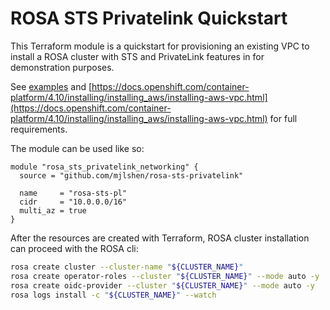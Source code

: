 # ROSA STS Privatelink Quickstart

This Terraform module is a quickstart for provisioning an existing VPC to install a ROSA cluster with STS and PrivateLink features in for demonstration purposes.

See [examples](./examples) and [https://docs.openshift.com/container-platform/4.10/installing/installing_aws/installing-aws-vpc.html](https://docs.openshift.com/container-platform/4.10/installing/installing_aws/installing-aws-vpc.html) for full requirements.

The module can be used like so:

```hcl
module "rosa_sts_privatelink_networking" {
  source = "github.com/mjlshen/rosa-sts-privatelink"

  name     = "rosa-sts-pl"
  cidr     = "10.0.0.0/16"
  multi_az = true
}
```

After the resources are created with Terraform, ROSA cluster installation can proceed with the ROSA cli:

```bash
rosa create cluster --cluster-name "${CLUSTER_NAME}"
rosa create operator-roles --cluster "${CLUSTER_NAME}" --mode auto -y
rosa create oidc-provider --cluster "${CLUSTER_NAME}" --mode auto -y
rosa logs install -c "${CLUSTER_NAME}" --watch
```
